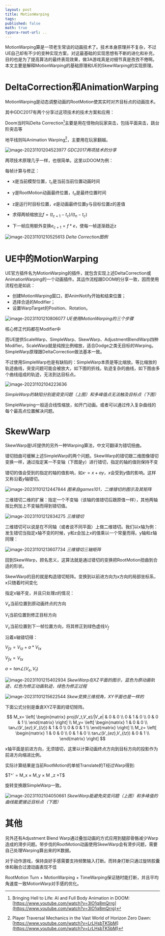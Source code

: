```yaml
---
layout: post
title: MotionWarping
tags:
published: false
math: true
typora-root-url: ..
---
```


MotionWarping算是一项老生常谈的动画技术了。技术本身原理并不复杂，不过UE自己却有不少的变种实现方案，对这最基础的实现思想有不断的进化和补充，目的也是为了提高算法的最终表现效果，做3A游戏真是对细节真是孜孜不倦啊。本文主要是解释MotionWarping的基础原理和UE的SkewWarping的实现原理。



# DeltaCorrection和AnimationWarping

MotionWarping是动态调整动画的RootMotion使其实时对齐目标点的动画技术。

其中GDC2017有两个分享过这项技术的技术方案和应用：

Doom当时叫Delta Correction[^1]主要是用在怪物向玩家突击，包括平面突击，跳台阶突击等

地平线则叫Animation Warping[^2]，主要用在玩家翻越。



![image-20231101204523977](/assets/postasset/2023-09-13-MotionWarping/image-20231101204523977.png)
_GDC2017两项技术的分享_



两项技术原理几乎一样，也很简单。这里以DOOM为例：

每帧计算与修正：

- x是当前模型位置，$t_c$是当前当前位置动画时间

- y是RootMotion动画最终位置，$t_n$是最终位置时间

- z是运行时目标位置，$e$是动画最终位置y与目标位置z的差值

- 求得两帧缩放比$f = (t_{c+1} - t_c) / (t_n - t_c)$

- 下一帧应用额外变换$e_{c+1} = f * e$，使每一帧逐渐趋近z

  

![image-20231101210525613](/assets/postasset/2023-09-13-MotionWarping/image-20231101210525613.png)
_Delta Correction图例_




# UE中的MotionWarping

UE官方插件名为MotionWarping的插件，就包含实现上述DeltaCorrection或AnimationWarping的一个动画插件。其运作流程跟DOOM的分享一致，因而使用流程也是如此：

- 创建MotionWarping窗口，即AnimNotify开始和结束位置；
- 选择合适的Modifier；
- 设置WarpTarget的Position、Rotation。

![image-20231101210806077](/assets/postasset/2023-09-13-MotionWarping/image-20231101210806077.png)
_UE使用MotionWarping的三个步骤_

核心修正代码都在Modifier中



而UE提供ScaleWarp、SimpleWarp、SkewWarp、AdjustmentBlendWarp四种Modifier。ScaleWarp就是纯按比例缩放，适合Dodge之类无目标的Warping。SimpleWarp原理跟DeltaCorrection做法基本一致。



不过使用SimpleWarp也是有缺陷的：SimpleWarp本质是等比缩放。等比缩放的轨迹曲线，突变问题可能会被放大，如下图的折线。轨迹复杂的曲线，如下图由多个曲线组成的轨迹，无法到达目标点。

![image-20231102104223636](/assets/postasset/2023-09-13-MotionWarping/image-20231102104223636.png)

_SimpleWarp的缺陷分别是突变问题（上图）和多峰值点无法触及目标点（下图）_

SimpleWarping一般适合线性缩放，如开门动画。或者可以通过传入复杂曲线的每个最高点位置解决问题。




# SkewWarp

SkewWarp是UE提供的另外一种Warping算法，中文可翻译为错切扭曲。

错切扭曲可缓解上述SimpleWarp的两个问题。SkewWarp的错切跟二维图像错切变换一样，通过指定某一不变轴（下图是y）进行错切，指定的轴的值则保持不变

错切的值会受到的指定的轴的值影响，如$x^, = x + ay$，$x$会受到$y$值的影响。这样又称沿着$y$轴错切。

![image-20231101212447844](/assets/postasset/2023-09-13-MotionWarping/image-20231101212447844.png)
_图来自games101，二维错切的图示及其矩阵_





三维错切二维的扩展：指定一个不变轴（该轴的值错切后跟原值一样），其他两轴按比例加上不变轴而得到错切值。

![image-20231101212834275](/assets/postasset/2023-09-13-MotionWarping/image-20231101212834275.png)
_三维错切_



三维错切可以说是在不同轴（或者说不同平面）上做二维错切。我们以x轴为例：发生错切当指定x轴不变的时候，y和z会加上x的值乘以一个常量而得。y轴和z轴同理：

![image-20231101213607734](/assets/postasset/2023-09-13-MotionWarping/image-20231101213607734.png)
_三维错切三轴矩阵_





回到SkewWarp，顾名思义，这算法就是通过错切的变换把RootMotion扭曲到合适的形状。

SkewWarp的目的就是构造错切矩阵。变换到以前进方向为x方向的局部坐标系，x只随着时间变化

指定x轴不变，并且只处理z的情况：

$V_e$当前位置到原动画终点的方向

$V_t$当前位置到修正目标方向

$V_c$当前位置到下一帧位置方向，将其修正到绿色虚线$V_f$



沿着x轴错切得：

$V_{fz}= V_{tz} + a* V_{tx}$

$V_{fx}= V_{tx}$

$a = tan⁡∠(V_e,V_t)$

![image-20231101215402934](/assets/postasset/2023-09-13-MotionWarping/image-20231101215402934.png)
_SkewWarp在XZ平面的图示，蓝色为原动画轨迹，红色为修正动画轨迹，绿色为修正过程_





![image-20231101215622544](/assets/postasset/2023-09-13-MotionWarping/image-20231101215622544.png)
_Skew变换三维视角，XY平面也是一样的_



下面公式分别是垂直XYZ平面的错切矩阵。


$$
M_x=
\left[
\begin{matrix}
proj⁡(𝑉_t,𝑉_e)/|𝑉_𝑒| & 0 & 0  \\
0 & 1 & 0  \\
0 & 0 & 1  \\
\end{matrix}
\right]
\\
M_y=
\left[
\begin{matrix}
1 & 0 & 0 \\
tan⁡∠(𝑉_{𝑒𝑧},𝑉_{𝑡𝑧}) & 1 & 0 \\
0 & 0 & 1 \\
\end{matrix}
\right]
\\
M_z=
\left[
\begin{matrix}
1 & 0 & 0 \\
0 & 1 & 0 \\
tan⁡∠(𝑉_{𝑒𝑧},𝑉_{𝑡𝑧}) & 0 & 1 \\
\end{matrix}
\right]
$$



x轴平面是前进方向，无须错切，这里以计算动画终点方向到目标方向的投影作为前进方向缩进比例。

实际计算结果是当前RootMotion的单帧Translate的T经过Warp得到:

$T^` = M_x × M_y × M _z ×T$

旋转变换跟SimpleWarp一致。

![image-20231102104050661](/assets/postasset/2023-09-13-MotionWarping/image-20231102104050661.png)
_SkewWarp能避免突变问题（上图）和多峰值的曲线能更接近目标点（下图）_





# 其他

另外还有Adjustment Blend Warp通过叠加动画的方式应用到腿部骨骼减少Warp造成的滑步问题。带步伐的RootMotion动画使用SkewWarp会有滑步问题，需要自己处理Warping算出来的IK数据。



对于动作游戏，保持良好手感需要支持频繁输入打断。而转身打断只通过旋转胶囊体和融合过渡动画表现不佳

RootMotion Turn + MotionWarping + TimeWarping保证随时能打断，并且平均角速度一致MotionWarp对手感的优化。




[^1]: Bringing Hell to Life: AI and Full Body Animation in DOOM: [https://www.youtube.com/watch?v=3lO1q8mQrrg](https://www.youtube.com/watch?v=3lO1q8mQrrg)
[^2]: Player Traversal Mechanics in the Vast World of Horizon Zero Dawn: [https://www.youtube.com/watch?v=LrLHsbTK5bM](https://www.youtube.com/watch?v=LrLHsbTK5bM)